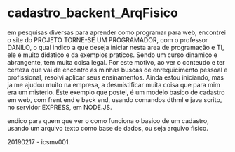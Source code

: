 # cadastro_backent_ArqFisico
em pesquisas diversas para aprender como programar para web, encontrei o site do PROJETO TORNE-SE UM PROGRAMADOR, com o professor DANILO, o qual indico a que deseja iniciar nesta area de programação e TI, ele é muito didatico e da exemplos praticos.
Sendo um curso dinamico e abrangente, tem muita coisa legal.
Por este motivo, ao ver o conteudo e ter certeza que vai de encontro as minhas buscas de enrequicimento pessoal e profissional, resolvi aplicar seus ensinamentos.
Ainda estou iniciando, mas ja me ajudou muito na empresa, a desmistificar muita coisa que para mim era um misterio.
Este exemplo que postei, é um modelo basico de cadastro em web, com frent end e back end, usando comandos dthml e java scritp, no servidor EXPRESS,
em NODE.JS.

endico para quem que ver o como funciona o basico de um cadastro, usando um arquivo texto como base de dados, ou seja arquivo fisico.

20190217 - icsmv001.

